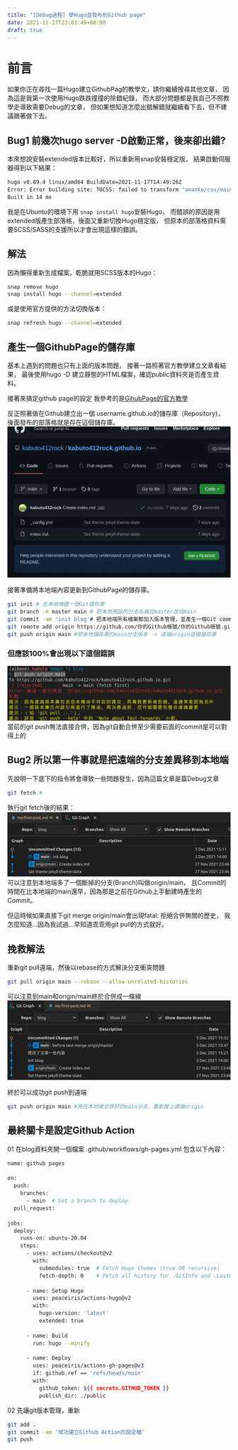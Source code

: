 ```yaml
---
title: "[Debug過程] 學Hugo並發布到Github page"
date: 2021-11-27T23:03:49+08:00
draft: true
---
```


# 前言
如果你正在尋找一篇Hugo建立GithubPag的教學文，請你繼續搜尋其他文章，
因為這是我第一次使用Hugo跌跌撞撞的除錯紀錄，
而大部分問題都是我自己不照教學走導致需要Debug的文章，
但如果想知道怎麼出錯解錯就繼續看下去，但不建議跟著做下去。

## Bug1 前幾次hugo server -D啟動正常，後來卻出錯?
本來想說安裝extended版本比較好，所以重新用snap安裝穩定版，
結果啟動伺服器得到以下結果：
```bash
hugo v0.89.4 linux/amd64 BuildDate=2021-11-17T14:49:26Z
Error: Error building site: TOCSS: failed to transform "ananke/css/main.css" (text/css). Check your Hugo installation; you need the extended version to build SCSS/SASS.: this feature is not available in your current Hugo version, see https://goo.gl/YMrWcn for more information
Built in 14 ms
```
我是在Ubuntu的環境下用 ```snap install hugo```安裝Hugo，
而錯誤的原因是用extended版產生部落格，後面又重新切換Hugo穩定版，
但原本的部落格資料需要SCSS/SASS的支援所以才會出現這樣的錯誤。

## 解法
因為懶得重新生成檔案，乾脆就用SCSS版本的Hugo：
```bash
snap remove hugo
snap install hugo --channel=extended
```
或是使用官方提供的方法切換版本：
```bash
snap refresh hugo --channel=extended
```

## 產生一個GithubPage的儲存庫
基本上遇到的問題也只有上面的版本問題，
接著一路照著官方教學建立文章看結果，
最後使用hugo -D 建立靜態的HTML檔案，確認public資料夾是否產生資料。

接著來搞定github page的設定
我參考的是[GihubPage的官方教學](
https://docs.github.com/en/pages/quickstart)

反正照著做在Github建立出一個 username.github.io的儲存庫（Repository)，
後面發布的部落格就是存在這個儲存庫。
![建立GithubPage的儲存庫](/images/2021-12-05建立githubpage擷圖.png '建立GithubPage的儲存庫')

接著準備將本地端內容更新到GithubPage的儲存庫。
```bash
git init # 在本地端建一個Git儲存庫
git branch -m master main # 把本地預設的分支名稱從master改成main
git commit -am 'init blog'# 把本地端所有檔案都加入版本管理，並產生一個Git commit紀錄。
git remote add origin https://github.com/你的Github帳號/你的Github帳號.github.io.git
git push origin main #把本地儲存庫的main分支版本 -> 遠端origin這個儲存庫
```

### 但應該100%會出現以下這個錯誤
![無法gitpush](/images/2021-12-05無法直接gitpush.png '無法gitpush因為push無法直接合併')
當前的git push無法直接合併，因為git自動合併至少需要前面的commit是可以對得上的

## Bug2 所以第一件事就是把遠端的分支差異移到本地端
先說明一下底下的指令將會導致一些問題發生，因為這篇文章是篇Debug文章
```bash
git fetch # 
```
執行git fetch後的結果：
![git fetch後的結果](/images/2021-12-05gitfetch後的結果.png 'git fetch後的結果')
可以注意到本地端多了一個斷掉的分支(Branch)叫做origin/main，
且Commit的時間在比本地端的main還早，因為那是之前在Github上手動建時產生的Commit。 

但這時候如果直接下git merge origin/main會出現fatal: 拒絕合併無關的歷史，
我怎麼知道...因為我試過...早知道乖乖用git pull的方式就好。

## 挽救解法
重新git pull遠端，然後以rebase的方式解決分支衝突問題
```bash
git pull origin main --rebase --allow-unrelated-histories
```
可以注意到main和origin/main終於合併成一條線
![重新以git pull方式重做](/images/2021-12-05成功的gitmerge了.png '重新以git pull方式重做')

終於可以成功git push到遠端
```bash
git push origin main #將在本地端合併好的main分支，重新推上遠端origin
```

## 最終關卡是設定Github Action
01 在blog資料夾開一個檔案
.github/workflows/gh-pages.yml 
包含以下內容：
```bash
name: github pages

on:
  push:
    branches:
      - main  # Set a branch to deploy
  pull_request:

jobs:
  deploy:
    runs-on: ubuntu-20.04
    steps:
      - uses: actions/checkout@v2
        with:
          submodules: true  # Fetch Hugo themes (true OR recursive)
          fetch-depth: 0    # Fetch all history for .GitInfo and .Lastmod

      - name: Setup Hugo
        uses: peaceiris/actions-hugo@v2
        with:
          hugo-version: 'latest'
          extended: true

      - name: Build
        run: hugo --minify

      - name: Deploy
        uses: peaceiris/actions-gh-pages@v3
        if: github.ref == 'refs/heads/main'
        with:
          github_token: ${{ secrets.GITHUB_TOKEN }}
          publish_dir: ./public
```

02 先讓git版本管理，重新
```bash
git add .
git commit -am '成功建立Github Action的設定檔'
git push
```